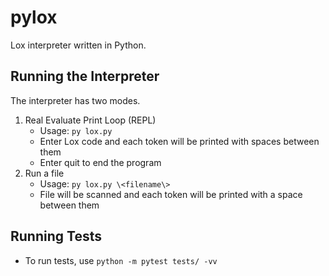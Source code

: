 # pylox

Lox interpreter written in Python.

## Running the Interpreter

The interpreter has two modes.

1. Real Evaluate Print Loop (REPL)
    - Usage: `py lox.py`
    - Enter Lox code and each token will be printed with spaces between them
    - Enter quit to end the program
2. Run a file
    - Usage: `py lox.py \<filename\>`
    - File will be scanned and each token will be printed with a space between them

## Running Tests

- To run tests, use `python -m pytest tests/ -vv`
